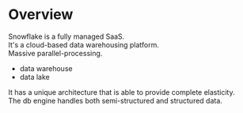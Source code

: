 # Overview

Snowflake is a fully managed SaaS.  
It's a cloud-based data warehousing platform.  
Massive parallel-processing.  

- data warehouse
- data lake

It has a unique architecture that is able to provide complete elasticity.  
The db engine handles both semi-structured and structured data.  
